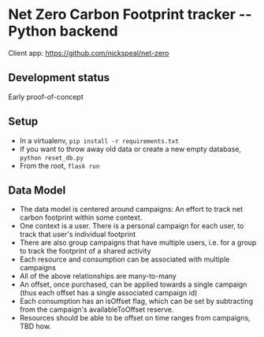 # Net Zero Carbon Footprint tracker -- Python backend

Client app: https://github.com/nickspeal/net-zero

## Development status

Early proof-of-concept

## Setup

* In a virtualenv, `pip install -r requirements.txt`
* If you want to throw away old data or create a new empty database, `python reset_db.py`
* From the root, `flask run`


## Data Model

* The data model is centered around campaigns: An effort to track net carbon footprint within some context.
* One context is a user. There is a personal campaign for each user, to track that user's individual footprint
* There are also group campaigns that have multiple users, i.e. for a group to track the footprint of a shared activity
* Each resource and consumption can be associated with multiple campaigns
* All of the above relationships are many-to-many
* An offset, once purchased, can be applied towards a single campaign (thus each offset has a single associated campaign id)
* Each consumption has an isOffset flag, which can be set by subtracting from the campaign's availableToOffset reserve.
* Resources should be able to be offset on time ranges from campaigns, TBD how.